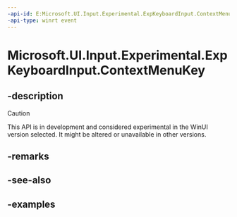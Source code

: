```yaml
---
-api-id: E:Microsoft.UI.Input.Experimental.ExpKeyboardInput.ContextMenuKey
-api-type: winrt event
---
```


# Microsoft.UI.Input.Experimental.ExpKeyboardInput.ContextMenuKey

<!--
public event Windows.Foundation.TypedEventHandler<Microsoft.UI.Input.Experimental.ExpKeyboardInput,Microsoft.UI.Input.Experimental.ExpContextMenuKeyEventArgs> ContextMenuKey;
-->

## -description

> [!CAUTION]
> This API is in development and considered experimental in the WinUI version selected. It might be altered or unavailable in other versions.

## -remarks

## -see-also

## -examples
